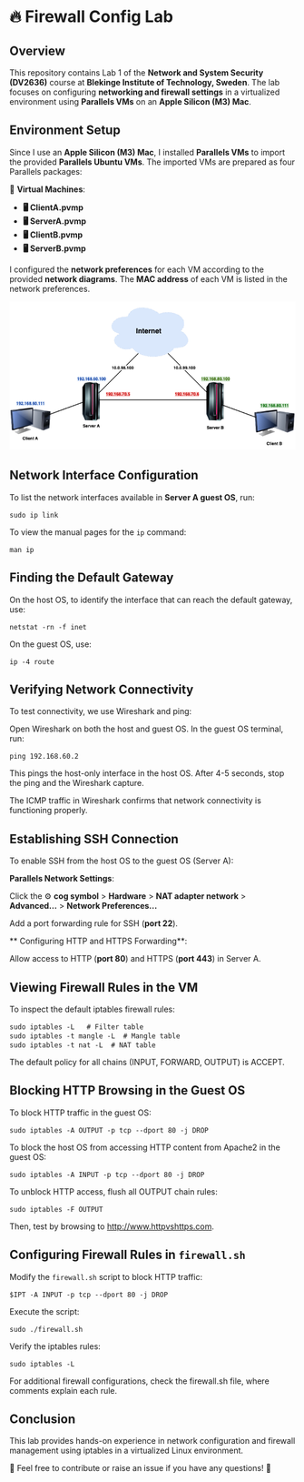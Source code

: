 # 🔥 Firewall Config Lab

## Overview

This repository contains Lab 1 of the **Network and System Security (DV2636)** course at **Blekinge Institute of Technology, Sweden**. The lab focuses on configuring **networking and firewall settings** in a virtualized environment using **Parallels VMs** on an **Apple Silicon (M3) Mac**.

## Environment Setup

Since I use an **Apple Silicon (M3) Mac**, I installed **Parallels VMs** to import the provided **Parallels Ubuntu VMs**. The imported VMs are prepared as four Parallels packages:

📂 **Virtual Machines**:
- **🖥️ ClientA.pvmp**
- **🖥️ ServerA.pvmp**
- **🖥️ ClientB.pvmp**
- **🖥️ ServerB.pvmp**

I configured the **network preferences** for each VM according to the provided **network diagrams**. The **MAC address** of each VM is listed in the network preferences.

<img src="Lab environment.png" alt="Environment Setup" width="700">

## Network Interface Configuration

To list the network interfaces available in **Server A guest OS**, run:

```
sudo ip link
```

To view the manual pages for the ```ip``` command:
```
man ip
```
## Finding the Default Gateway

On the host OS, to identify the interface that can reach the default gateway, use:
```
netstat -rn -f inet
```
On the guest OS, use:
```
ip -4 route
```
## Verifying Network Connectivity

To test connectivity, we use Wireshark and ping:

Open Wireshark on both the host and guest OS. In the guest OS terminal, run:
```
ping 192.168.60.2
```
This pings the host-only interface in the host OS. After 4-5 seconds, stop the ping and the Wireshark capture.

The ICMP traffic in Wireshark confirms that network connectivity is functioning properly.

## Establishing SSH Connection

To enable SSH from the host OS to the guest OS (Server A):

**Parallels Network Settings**:

Click the ⚙️ **cog symbol** > **Hardware** > **NAT adapter network** > **Advanced...** > **Network Preferences...**

Add a port forwarding rule for SSH (**port 22**).

** Configuring HTTP and HTTPS Forwarding**:

Allow access to HTTP (**port 80**) and HTTPS (**port 443**) in Server A.

## Viewing Firewall Rules in the VM

To inspect the default iptables firewall rules:
```
sudo iptables -L   # Filter table
sudo iptables -t mangle -L  # Mangle table
sudo iptables -t nat -L  # NAT table
```
The default policy for all chains (INPUT, FORWARD, OUTPUT) is ACCEPT.

## Blocking HTTP Browsing in the Guest OS

To block HTTP traffic in the guest OS:
```
sudo iptables -A OUTPUT -p tcp --dport 80 -j DROP
```
To block the host OS from accessing HTTP content from Apache2 in the guest OS:
```
sudo iptables -A INPUT -p tcp --dport 80 -j DROP
```
To unblock HTTP access, flush all OUTPUT chain rules:
```
sudo iptables -F OUTPUT
```
Then, test by browsing to http://www.httpvshttps.com.

## Configuring Firewall Rules in ```firewall.sh```

Modify the ```firewall.sh``` script to block HTTP traffic:
```
$IPT -A INPUT -p tcp --dport 80 -j DROP
```
Execute the script:
```
sudo ./firewall.sh
```
Verify the iptables rules:
```
sudo iptables -L
```
For additional firewall configurations, check the firewall.sh file, where comments explain each rule.

## Conclusion

This lab provides hands-on experience in network configuration and firewall management using iptables in a virtualized Linux environment. 

📩 Feel free to contribute or raise an issue if you have any questions! 🤝


